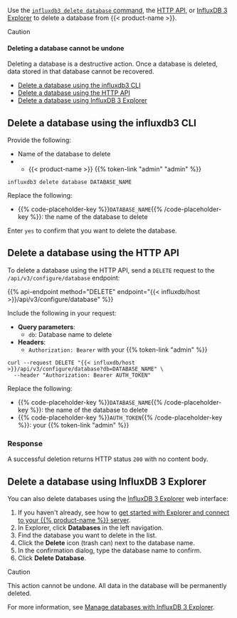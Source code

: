 
Use the [`influxdb3 delete database` command](/influxdb3/version/reference/cli/influxdb3/delete/database/),
the [HTTP API](/influxdb3/version/api/v3/), or [InfluxDB 3 Explorer](/influxdb3/explorer/) to delete a database from {{< product-name >}}.

> [!Caution]
> #### Deleting a database cannot be undone
>
> Deleting a database is a destructive action.
> Once a database is deleted, data stored in that database cannot be recovered.

- [Delete a database using the influxdb3 CLI](#delete-a-database-using-the-influxdb3-cli)
- [Delete a database using the HTTP API](#delete-a-database-using-the-http-api)
- [Delete a database using InfluxDB 3 Explorer](#delete-a-database-using-influxdb-3-explorer)

## Delete a database using the influxdb3 CLI

Provide the following:

- Name of the database to delete
- - {{< product-name >}} {{% token-link "admin" "admin" %}}

```sh{placeholders="DATABASE_NAME"}
influxdb3 delete database DATABASE_NAME
```

Replace the following:

- {{% code-placeholder-key %}}`DATABASE_NAME`{{% /code-placeholder-key %}}: the name of the database to delete

Enter `yes` to confirm that you want to delete the database.

## Delete a database using the HTTP API

To delete a database using the HTTP API, send a `DELETE` request to the `/api/v3/configure/database` endpoint:

{{% api-endpoint method="DELETE" endpoint="{{< influxdb/host >}}/api/v3/configure/database" %}}

Include the following in your request:

- **Query parameters**:
  - `db`: Database name to delete
- **Headers**:
  - `Authorization: Bearer` with your {{% token-link "admin" %}}

```bash{placeholders="DATABASE_NAME|AUTH_TOKEN"}
curl --request DELETE "{{< influxdb/host >}}/api/v3/configure/database?db=DATABASE_NAME" \
  --header "Authorization: Bearer AUTH_TOKEN"
```

Replace the following:

- {{% code-placeholder-key %}}`DATABASE_NAME`{{% /code-placeholder-key %}}: the name of the database to delete
- {{% code-placeholder-key %}}`AUTH_TOKEN`{{% /code-placeholder-key %}}: your {{% token-link "admin" %}}

### Response

A successful deletion returns HTTP status `200` with no content body.

## Delete a database using InfluxDB 3 Explorer

You can also delete databases using the [InfluxDB 3 Explorer](/influxdb3/explorer/) web interface:

1. If you haven't already, see how to [get started with Explorer and connect to your {{% product-name %}} server](/influxdb3/explorer/get-started/).
2. In Explorer, click **Databases** in the left navigation.
3. Find the database you want to delete in the list.
4. Click the **Delete** icon (trash can) next to the database name.
5. In the confirmation dialog, type the database name to confirm.
6. Click **Delete Database**.

> [!Caution]
> This action cannot be undone. All data in the database will be permanently deleted.

For more information, see [Manage databases with InfluxDB 3 Explorer](/influxdb3/explorer/manage-databases/).
